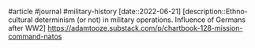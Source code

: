 #article  #journal #military-history
[date::2022-06-21]
[description::Ethno-cultural determinism (or not) in military operations. Influence of Germans after WW2]
https://adamtooze.substack.com/p/chartbook-128-mission-command-natos